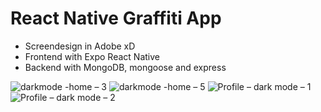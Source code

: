 # React Native Graffiti App

- Screendesign in Adobe xD
- Frontend with Expo React Native
- Backend with MongoDB, mongoose and express

![darkmode -home – 3](https://user-images.githubusercontent.com/67320949/225397868-6842e800-14f9-4c85-a1c3-e21861bcd120.png)
![darkmode -home – 5](https://user-images.githubusercontent.com/67320949/225397456-d6a55b88-c5c0-47ea-9a9d-3dcebbe25f9e.png)
![Profile – dark mode – 1](https://user-images.githubusercontent.com/67320949/225397183-4704391a-9a36-4c45-8d64-ca7b54be6156.png)
![Profile – dark mode – 2](https://user-images.githubusercontent.com/67320949/225397336-02bb7fd0-1e38-4911-a455-c7a8caac1548.png)

